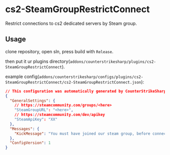 # cs2-SteamGroupRestrictConnect

Restrict connections to cs2 dedicated servers by Steam group.

## Usage
clone repository, open sln, press build with `Release`.

then put it ur plugins directory(`addons/counterstrikesharp/plugins/cs2-SteamGroupRestrictConnect`).

example config(`addons/counterstrikesharp/configs/plugins/cs2-SteamGroupRestrictConnect/cs2-SteamGroupRestrictConnect.json`):
```json
// This configuration was automatically generated by CounterStrikeSharp for plugin 'cs2-SteamGroupRestrictConnect', at 20XX/XX/XX XX:XX:XX
{
  "GeneralSettings": {
    // https://steamcommunity.com/groups/<here>
    "SteamGroupURL": "<here>",
    // https://steamcommunity.com/dev/apikey
    "SteamApiKey": "XX"
  },
  "Messages": {
    "KickMessage": "You must have joined our steam group, before connect to the server."
  },
  "ConfigVersion": 1
}
```
